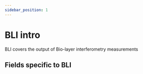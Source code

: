 ```yaml
---
sidebar_position: 1
---
```


# BLI intro

BLI covers the output of Bio-layer interferometry measurements


## Fields specific to BLI
